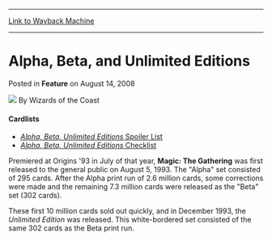 
---
[Link to Wayback Machine](https://web.archive.org/web/20211022053811/https://magic.wizards.com/en/articles/archive/feature/alpha-beta-and-unlimited-editions-2008-08-14)

[_metadata_:wayback_url]:- "https://magic.wizards.com/en/articles/archive/feature/alpha-beta-and-unlimited-editions-2008-08-14"
[_metadata_:wayback_raw_url]:- "https://web.archive.org/web/20211022053811id_/https://magic.wizards.com/en/articles/archive/feature/alpha-beta-and-unlimited-editions-2008-08-14"
[_metadata_:wayback_capture_timestamp]:- "2021-10-22 05:38:11+00:00"
[_metadata_:publish_date]:- "2008-08-14"
[_metadata_:description]:- "Cardlists Alpha, Beta, Unlimited Editions Spoiler List Alpha, Beta, Unlimited Editions Checklist  Premiered at Origins '93 in July of that year, Magic: The Gathering was first released to the general public on August 5, 1993. The `Alpha` set consisted of 295 cards. After the Alpha print run of 2.6 million cards, some corrections were made and the remaining 7.3 million cards"
[_metadata_:generator]:- "Drupal 7 (http://drupal.org)"
---


Alpha, Beta, and Unlimited Editions
===================================



 Posted in **Feature**
 on August 14, 2008 






![](https://media.magic.wizards.com/styles/auth_small/public/images/person/wizards_author.jpg)
By Wizards of the Coast














#### Cardlists


* [*Alpha, Beta, Unlimited Editions* Spoiler List](http://archive.wizards.com/Magic/Magazine/Article.aspx?x=magic/generic/cardlists/Alpha-Beta-Unlm.txt)
* [*Alpha, Beta, Unlimited Editions* Checklist](http://archive.wizards.com/Magic/Magazine/Article.aspx?x=magic/generic/cardlists/Alpha_Beta_Unl_Checklist.txt)




Premiered at Origins '93 in July of that year, **Magic: The Gathering** was first released to the general public on August 5, 1993. The "Alpha" set consisted of 295 cards. After the Alpha print run of 2.6 million cards, some corrections were made and the remaining 7.3 million cards were released as the "Beta" set (302 cards).


These first 10 million cards sold out quickly, and in December 1993, the *Unlimited Edition* was released. This white-bordered set consisted of the same 302 cards as the Beta print run. 










